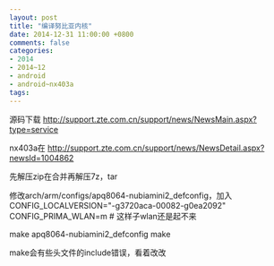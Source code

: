 ```yaml
---
layout: post
title: "编译努比亚内核"
date: 2014-12-31 11:00:00 +0800
comments: false
categories:
- 2014
- 2014~12
- android
- android~nx403a
tags:
---
```

源码下载 http://support.zte.com.cn/support/news/NewsMain.aspx?type=service

nx403a在 http://support.zte.com.cn/support/news/NewsDetail.aspx?newsId=1004862

先解压zip在合并再解压7z，tar

修改arch/arm/configs/apq8064-nubiamini2_defconfig，加入
CONFIG_LOCALVERSION="-g3720aca-00082-g0ea2092"
CONFIG_PRIMA_WLAN=m # 这样子wlan还是起不来

make apq8064-nubiamini2_defconfig
make

make会有些头文件的include错误，看着改改


